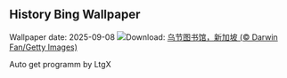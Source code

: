 ## History Bing Wallpaper
Wallpaper date: 2025-09-08
![](https://www.bing.com/th?id=OHR.OrchardLibrary_ZH-CN3578982798_UHD.jpg&w=1000)Download: [乌节图书馆，新加坡 (© Darwin Fan/Getty Images)](https://www.bing.com/th?id=OHR.OrchardLibrary_ZH-CN3578982798_UHD.jpg)

Auto get programm by LtgX
